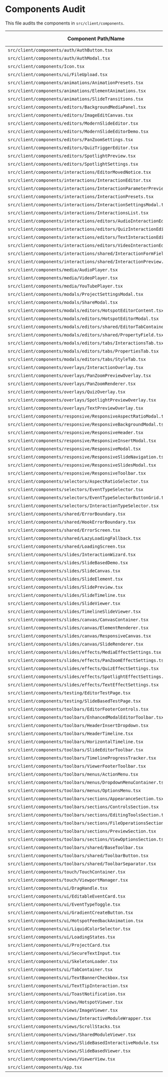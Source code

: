# Components Audit

This file audits the components in `src/client/components`.

| Component Path/Name | Used? | Equivalent Components | Equivalent(s) Used? | Recommendation |
| --- | --- | --- | --- | --- |
| `src/client/components/auth/AuthButton.tsx` | Yes | None | N/A | Keep |
| `src/client/components/auth/AuthModal.tsx` | Yes | None | N/A | Keep |
| `src/client/components/Icon.tsx` | Yes | None | N/A | Keep |
| `src/client/components/ui/FileUpload.tsx` | Yes | None | N/A | Keep |
| `src/client/components/animations/AnimationPresets.tsx` | No | None | N/A | Remove |
| `src/client/components/animations/ElementAnimations.tsx` | No | None | N/A | Remove |
| `src/client/components/animations/SlideTransitions.tsx` | No | None | N/A | Remove |
| `src/client/components/editors/BackgroundMediaPanel.tsx` | No | None | N/A | Remove |
| `src/client/components/editors/ImageEditCanvas.tsx` | No | None | N/A | Remove |
| `src/client/components/editors/ModernSlideEditor.tsx` | Yes | None | N/A | Keep |
| `src/client/components/editors/ModernSlideEditorDemo.tsx` | No | None | N/A | Remove |
| `src/client/components/editors/PanZoomSettings.tsx` | Yes | None | N/A | Keep |
| `src/client/components/editors/QuizTriggerEditor.tsx` | No | None | N/A | Remove |
| `src/client/components/editors/SpotlightPreview.tsx` | No | None | N/A | Remove |
| `src/client/components/editors/SpotlightSettings.tsx` | Yes | None | N/A | Keep |
| `src/client/components/interactions/EditorMovedNotice.tsx` | No | None | N/A | Remove |
| `src/client/components/interactions/InteractionEditor.tsx` | Yes | None | N/A | Keep |
| `src/client/components/interactions/InteractionParameterPreview.tsx` | Yes | None | N/A | Keep |
| `src/client/components/interactions/InteractionPresets.tsx` | No | None | N/A | Remove |
| `src/client/components/interactions/InteractionSettingsModal.tsx` | Yes | None | N/A | Keep |
| `src/client/components/interactions/InteractionsList.tsx` | No | None | N/A | Remove |
| `src/client/components/interactions/editors/AudioInteractionEditor.tsx` | Yes | None | N/A | Keep |
| `src/client/components/interactions/editors/QuizInteractionEditor.tsx` | Yes | None | N/A | Keep |
| `src/client/components/interactions/editors/TextInteractionEditor.tsx` | Yes | None | N/A | Keep |
| `src/client/components/interactions/editors/VideoInteractionEditor.tsx` | Yes | None | N/A | Keep |
| `src/client/components/interactions/shared/InteractionFormField.tsx` | No | None | N/A | Remove |
| `src/client/components/interactions/shared/InteractionPreview.tsx` | No | None | N/A | Remove |
| `src/client/components/media/AudioPlayer.tsx` | No | None | N/A | Remove |
| `src/client/components/media/VideoPlayer.tsx` | No | None | N/A | Remove |
| `src/client/components/media/YouTubePlayer.tsx` | No | None | N/A | Remove |
| `src/client/components/modals/ProjectSettingsModal.tsx` | No | None | N/A | Remove |
| `src/client/components/modals/ShareModal.tsx` | Yes | None | N/A | Keep |
| `src/client/components/modals/editors/HotspotEditorContent.tsx` | No | None | N/A | Remove |
| `src/client/components/modals/editors/HotspotEditorModal.tsx` | Yes | None | N/A | Keep |
| `src/client/components/modals/editors/shared/EditorTabContainer.tsx` | No | None | N/A | Remove |
| `src/client/components/modals/editors/shared/PropertyField.tsx` | No | None | N/A | Remove |
| `src/client/components/modals/editors/tabs/InteractionsTab.tsx` | No | None | N/A | Remove |
| `src/client/components/modals/editors/tabs/PropertiesTab.tsx` | No | None | N/A | Remove |
| `src/client/components/modals/editors/tabs/StyleTab.tsx` | No | None | N/A | Remove |
| `src/client/components/overlays/InteractionOverlay.tsx` | Yes | None | N/A | Keep |
| `src/client/components/overlays/PanZoomPreviewOverlay.tsx` | No | None | N/A | Remove |
| `src/client/components/overlays/PanZoomRenderer.tsx` | No | None | N/A | Remove |
| `src/client/components/overlays/QuizOverlay.tsx` | No | None | N/A | Remove |
| `src/client/components/overlays/SpotlightPreviewOverlay.tsx` | No | None | N/A | Remove |
| `src/client/components/overlays/TextPreviewOverlay.tsx` | No | None | N/A | Remove |
| `src/client/components/responsive/ResponsiveAspectRatioModal.tsx` | Yes | None | N/A | Keep |
| `src/client/components/responsive/ResponsiveBackgroundModal.tsx` | Yes | None | N/A | Keep |
| `src/client/components/responsive/ResponsiveHeader.tsx` | No | None | N/A | Remove |
| `src/client/components/responsive/ResponsiveInsertModal.tsx` | No | None | N/A | Remove |
| `src/client/components/responsive/ResponsiveModal.tsx` | Yes | None | N/A | Keep |
| `src/client/components/responsive/ResponsiveSlideNavigation.tsx` | No | None | N/A | Remove |
| `src/client/components/responsive/ResponsiveSlidesModal.tsx` | No | None | N/A | Remove |
| `src/client/components/responsive/ResponsiveToolbar.tsx` | No | None | N/A | Remove |
| `src/client/components/selectors/AspectRatioSelector.tsx` | No | None | N/A | Remove |
| `src/client/components/selectors/EventTypeSelector.tsx` | No | None | N/A | Remove |
| `src/client/components/selectors/EventTypeSelectorButtonGrid.tsx` | No | None | N/A | Remove |
| `src/client/components/selectors/InteractionTypeSelector.tsx` | No | None | N/A | Remove |
| `src/client/components/shared/ErrorBoundary.tsx` | Yes | `HookErrorBoundary.tsx` | Yes | Keep |
| `src/client/components/shared/HookErrorBoundary.tsx` | Yes | `ErrorBoundary.tsx` | Yes | Keep |
| `src/client/components/shared/ErrorScreen.tsx` | Yes | None | N/A | Keep |
| `src/client/components/shared/LazyLoadingFallback.tsx` | No | None | N/A | Remove |
| `src/client/components/shared/LoadingScreen.tsx` | Yes | None | N/A | Keep |
| `src/client/components/slides/InteractionWizard.tsx` | No | None | N/A | Remove |
| `src/client/components/slides/SlideBasedDemo.tsx` | Yes | None | N/A | Keep (test/demo) |
| `src/client/components/slides/SlideCanvas.tsx` | Yes | None | N/A | Keep |
| `src/client/components/slides/SlideElement.tsx` | Yes | None | N/A | Keep |
| `src/client/components/slides/SlidePreview.tsx` | No | None | N/A | Remove |
| `src/client/components/slides/SlideTimeline.tsx` | Yes | None | N/A | Keep |
| `src/client/components/slides/SlideViewer.tsx` | Yes | None | N/A | Keep |
| `src/client/components/slides/TimelineSlideViewer.tsx` | Yes | None | N/A | Keep |
| `src/client/components/slides/canvas/CanvasContainer.tsx` | Yes | None | N/A | Keep |
| `src/client/components/slides/canvas/ElementRenderer.tsx` | Yes | None | N/A | Keep |
| `src/client/components/slides/canvas/ResponsiveCanvas.tsx` | Yes | None | N/A | Keep (test) |
| `src/client/components/slides/canvas/SlideRenderer.tsx` | Yes | None | N/A | Keep |
| `src/client/components/slides/effects/MediaEffectSettings.tsx` | No | None | N/A | Remove |
| `src/client/components/slides/effects/PanZoomEffectSettings.tsx` | No | None | N/A | Remove |
| `src/client/components/slides/effects/QuizEffectSettings.tsx` | No | None | N/A | Remove |
| `src/client/components/slides/effects/SpotlightEffectSettings.tsx` | No | None | N/A | Remove |
| `src/client/components/slides/effects/TextEffectSettings.tsx` | No | None | N/A | Remove |
| `src/client/components/testing/EditorTestPage.tsx` | Yes | None | N/A | Keep (test page) |
| `src/client/components/testing/SlideBasedTestPage.tsx` | Yes | None | N/A | Keep (test page) |
| `src/client/components/toolbars/EditorFooterControls.tsx` | Yes | None | N/A | Keep |
| `src/client/components/toolbars/EnhancedModalEditorToolbar.tsx` | No | None | N/A | Remove |
| `src/client/components/toolbars/HeaderInsertDropdown.tsx` | No | None | N/A | Remove |
| `src/client/components/toolbars/HeaderTimeline.tsx` | No | None | N/A | Remove |
| `src/client/components/toolbars/HorizontalTimeline.tsx` | No | None | N/A | Remove |
| `src/client/components/toolbars/SlideEditorToolbar.tsx` | Yes | None | N/A | Keep |
| `src/client/components/toolbars/TimelineProgressTracker.tsx` | No | None | N/A | Remove |
| `src/client/components/toolbars/ViewerFooterToolbar.tsx` | Yes | None | N/A | Keep |
| `src/client/components/toolbars/menus/ActionMenu.tsx` | No | None | N/A | Remove |
| `src/client/components/toolbars/menus/DropdownMenuContainer.tsx` | No | None | N/A | Remove |
| `src/client/components/toolbars/menus/OptionsMenu.tsx` | No | None | N/A | Remove |
| `src/client/components/toolbars/sections/AppearanceSection.tsx` | No | None | N/A | Remove |
| `src/client/components/toolbars/sections/ControlsSection.tsx` | No | None | N/A | Remove |
| `src/client/components/toolbars/sections/EditingToolsSection.tsx` | No | None | N/A | Remove |
| `src/client/components/toolbars/sections/FileOperationsSection.tsx` | No | None | N/A | Remove |
| `src/client/components/toolbars/sections/PreviewSection.tsx` | No | None | N/A | Remove |
| `src/client/components/toolbars/sections/ViewOptionsSection.tsx` | No | None | N/A | Remove |
| `src/client/components/toolbars/shared/BaseToolbar.tsx` | No | None | N/A | Remove |
| `src/client/components/toolbars/shared/ToolbarButton.tsx` | No | None | N/A | Remove |
| `src/client/components/toolbars/shared/ToolbarSeparator.tsx` | No | None | N/A | Remove |
| `src/client/components/touch/TouchContainer.tsx` | Yes | None | N/A | Keep (test) |
| `src/client/components/touch/ViewportManager.tsx` | No | None | N/A | Remove |
| `src/client/components/ui/DragHandle.tsx` | No | None | N/A | Remove |
| `src/client/components/ui/EditableEventCard.tsx` | No | None | N/A | Remove |
| `src/client/components/ui/EventTypeToggle.tsx` | No | None | N/A | Remove |
| `src/client/components/ui/GradientCreateButton.tsx` | Yes | None | N/A | Keep |
| `src/client/components/ui/HotspotFeedbackAnimation.tsx` | No | None | N/A | Remove |
| `src/client/components/ui/LiquidColorSelector.tsx` | No | None | N/A | Remove |
| `src/client/components/ui/LoadingStates.tsx` | No | None | N/A | Remove |
| `src/client/components/ui/ProjectCard.tsx` | Yes | None | N/A | Keep |
| `src/client/components/ui/SecureTextInput.tsx` | No | None | N/A | Remove |
| `src/client/components/ui/SkeletonLoader.tsx` | No | None | N/A | Remove |
| `src/client/components/ui/TabContainer.tsx` | No | None | N/A | Remove |
| `src/client/components/ui/TextBannerCheckbox.tsx` | Yes | None | N/A | Keep |
| `src/client/components/ui/TextTipInteraction.tsx` | No | None | N/A | Remove |
| `src/client/components/ui/ToastNotification.tsx` | Yes | None | N/A | Keep |
| `src/client/components/views/HotspotViewer.tsx` | No | None | N/A | Remove |
| `src/client/components/views/ImageViewer.tsx` | No | None | N/A | Remove |
| `src/client/components/views/InteractiveModuleWrapper.tsx` | Yes | None | N/A | Keep |
| `src/client/components/views/ScrollStacks.tsx` | Yes | None | N/A | Keep |
| `src/client/components/views/SharedModuleViewer.tsx` | Yes | None | N/A | Keep |
| `src/client/components/views/SlideBasedInteractiveModule.tsx` | Yes | None | N/A | Keep |
| `src/client/components/views/SlideBasedViewer.tsx` | Yes | None | N/A | Keep |
| `src/client/components/views/ViewerView.tsx` | Yes | None | N/A | Keep |
| `src/client/components/App.tsx` | Yes | None | N/A | Keep |
